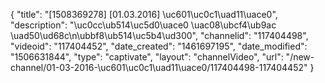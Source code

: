 {
    "title": "[1508369278] [01.03.2016] \uc601\uc0c1\uad11\uace0",
    "description": "\uc0cc\ub514\uc5d0\uace0 \uac08\ubcf4\ub9ac \uad50\ud68c\n\ubbf8\ub514\uc5b4\ud300",
    "channelid": "117404498",
    "videoid": "117404452",
    "date_created": "1461697195",
    "date_modified": "1506631844",
    "type": "captivate",
    "layout": "channelVideo",
    "url": "\/new-channel\/01-03-2016-\uc601\uc0c1\uad11\uace0\/117404498-117404452"
}